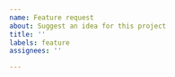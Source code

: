 ```yaml
---
name: Feature request
about: Suggest an idea for this project
title: ''
labels: feature
assignees: ''

---
```



